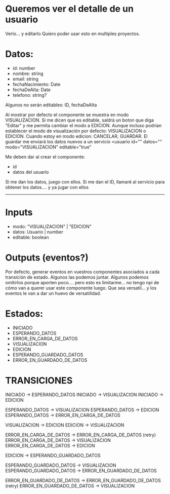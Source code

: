# Queremos ver el detalle de un usuario

Verlo... y editarlo
Quiero poder usar esto en multiples proyectos.

# Datos:

- id: number
- nombre: string
- email: string
- fechaNacimiento: Date
- fechaDeAlta: Date
- telefono: string?

Algunos no serán editables:
    ID, fechaDeAlta


Al mostrar por defecto el componente se muestra en modo VISUALIZACION.
Si me dicen que es editable, saldrá un boton que diga "Editar" y me permita cambiar el modo a EDICION.
Aunque incluso podrían establecer el modo de visualización por defecto: VISUALIZACION o EDICION.
Cuando estoy en modo edicion: CANCELAR, GUARDAR.
El guardar me enviará los datos nuevos a un servicio
<usuario 
    id=""
    datos=""
    modo="VISUALIZACION"
    editable="true"
>

Me deben dar al crear el componente:
- id
- datos del usuario

Si me dan los datos, juego con ellos.
Si me dan el ID, llamaré al servicio para obtener los datos.... y ya jugar con ellos

---
# Inputs

- modo: "VISUALIZACION" | "EDICION"
- datos: Usuario | number
- editable: boolean

# Outputs (eventos?)

Por defecto, generar eventos en vuestros componentes asociados a cada transición de estado.
Algunos las podemos juntar.
Algunos podemos omitirlos porque aporten poco.... pero esto es limitarme... no tengo npi de cómo van a querer usar este componente luego. Que sea versatil... y los eventos le van a dar un huevo de versatilidad.

# Estados:

- INICIADO
- ESPERANDO_DATOS
- ERROR_EN_CARGA_DE_DATOS
- VISUALIZACION
- EDICION
- ESPERANDO_GUARDADO_DATOS
- ERROR_EN_GUARDADO_DE_DATOS

# TRANSICIONES

INICIADO -> ESPERANDO_DATOS
INICIADO -> VISUALIZACION
INICIADO -> EDICION

ESPERANDO_DATOS -> VISUALIZACION
ESPERANDO_DATOS -> EDICION
ESPERANDO_DATOS -> ERROR_EN_CARGA_DE_DATOS

VISUALIZACION -> EDICION
EDICION -> VISUALIZACION

ERROR_EN_CARGA_DE_DATOS -> ERROR_EN_CARGA_DE_DATOS (retry)
ERROR_EN_CARGA_DE_DATOS -> VISUALIZACION
ERROR_EN_CARGA_DE_DATOS -> EDICION

EDICION -> ESPERANDO_GUARDADO_DATOS

ESPERANDO_GUARDADO_DATOS -> VISUALIZACION
ESPERANDO_GUARDADO_DATOS -> ERROR_EN_GUARDADO_DE_DATOS

ERROR_EN_GUARDADO_DE_DATOS -> ERROR_EN_GUARDADO_DE_DATOS (retry)
ERROR_EN_GUARDADO_DE_DATOS -> VISUALIZACION
